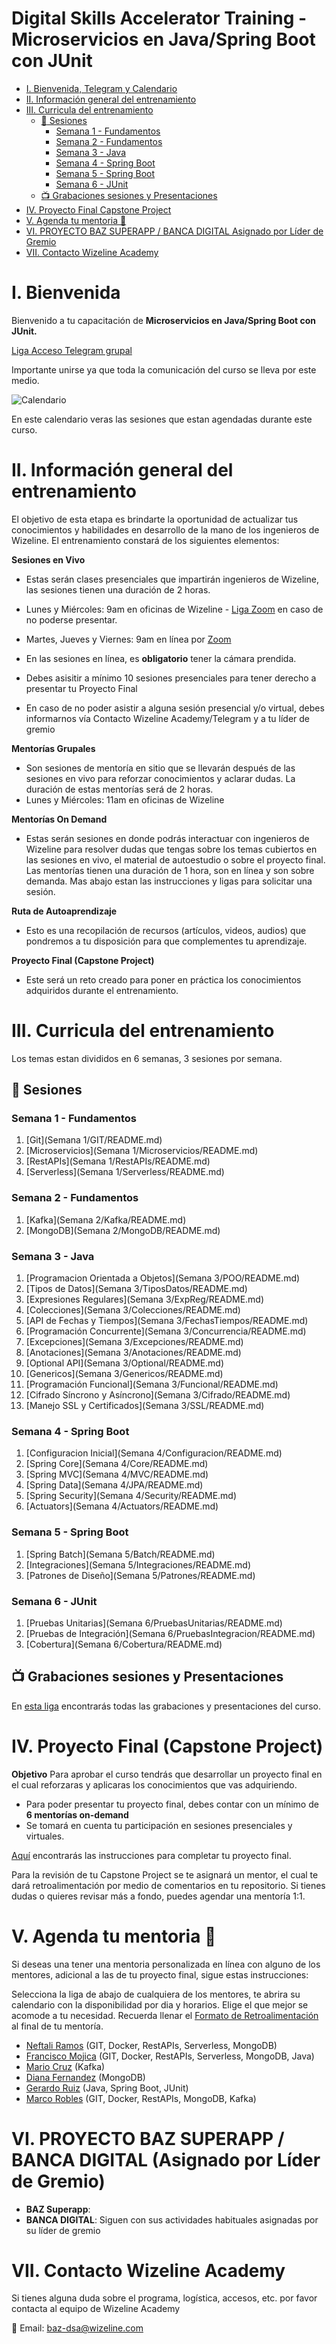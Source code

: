 # Digital Skills Accelerator Training - Microservicios en Java/Spring Boot con JUnit

<!-- Table of Content -->

- [I. Bienvenida, Telegram y Calendario](#i-bienvenida)
- [II. Información general del entrenamiento](#ii-informaci%C3%B3n-general-del-entrenamiento)
- [III. Curricula del entrenamiento](#iii-curricula-del-entrenamiento)
    - [:bookmark_tabs: Sesiones](#bookmark_tabs-sesiones)
        - [Semana 1 - Fundamentos](#semana-1---fundamentos)
        - [Semana 2 - Fundamentos](#semana-2---fundamentos)
        - [Semana 3 - Java](#semana-3---java)
        - [Semana 4 - Spring Boot](#semana-4---spring-boot)
        - [Semana 5 - Spring Boot](#semana-5---spring-boot)
        - [Semana 6 - JUnit](#semana-6---junit)
    - [📺 Grabaciones sesiones y Presentaciones](#-grabaciones-sesiones-y-presentaciones)
- [IV. Proyecto Final Capstone Project](#iv-proyecto-final-capstone-project)
- [V. Agenda tu mentoria 📆](#v-agenda-tu-mentoria-)
- [VI. PROYECTO BAZ SUPERAPP / BANCA DIGITAL Asignado por Líder de Gremio](#vi-proyecto-baz-superapp--banca-digital-asignado-por-l%C3%ADder-de-gremio)
- [VII. Contacto Wizeline Academy](#vii-contacto-wizeline-academy)
<!---------------------->

# I. Bienvenida
Bienvenido a tu capacitación de **Microservicios en Java/Spring Boot con JUnit.**

[Liga Acceso Telegram grupal](https://t.me/+qoRIX6OWI_xjYWIx)

Importante unirse ya que toda la comunicación del curso se lleva por este medio.

![Calendario](https://github.com/wizelineacademy/BAZJAVA2-2022/blob/main/CalendarioJava2.png)

En este calendario veras las sesiones que estan agendadas durante este curso.

# II. Información general del entrenamiento
El objetivo de esta etapa es brindarte la oportunidad de actualizar tus conocimientos y habilidades en desarrollo de la mano de los ingenieros de Wizeline. El entrenamiento constará de los siguientes elementos:

**Sesiones en Vivo** 
- Estas serán clases presenciales que impartirán ingenieros de Wizeline, las sesiones tienen una duración de 2 horas.
- Lunes y Miércoles: 9am en oficinas de Wizeline - [Liga Zoom](https://wizeline.zoom.us/j/84778203669?pwd=Q2RPd0wvVHNWYitDaHVNcm9EaU8vZz09) en caso de no poderse presentar.
- Martes, Jueves y Viernes: 9am en línea por [Zoom](https://wizeline.zoom.us/j/84778203669?pwd=Q2RPd0wvVHNWYitDaHVNcm9EaU8vZz09)

- En las sesiones en línea, es **obligatorio** tener la cámara prendida.
- Debes asisitir a mínimo 10 sesiones presenciales para tener derecho a presentar tu Proyecto Final
- En caso de no poder asistir a alguna sesión presencial y/o virtual, debes informarnos vía Contacto Wizeline Academy/Telegram y a tu líder de gremio

**Mentorías Grupales**
- Son sesiones de mentoría en sitio que se llevarán después de las sesiones en vivo para reforzar conocimientos y aclarar dudas. La duración de estas mentorías será de 2 horas.
- Lunes y Miércoles: 11am en oficinas de Wizeline

**Mentorías On Demand**
- Estas serán sesiones en donde podrás interactuar con ingenieros de Wizeline para resolver dudas que tengas sobre los temas cubiertos en las sesiones en vivo, el material de autoestudio o sobre el proyecto final. Las mentorías tienen una duración de 1 hora, son en línea y son sobre demanda. Mas abajo estan las instrucciones y ligas para solicitar una sesión.

**Ruta de Autoaprendizaje**
- Esto es una recopilación de recursos (artículos, videos, audios) que pondremos a tu disposición para que complementes tu aprendizaje.

**Proyecto Final (Capstone Project)**
- Este será un reto creado para poner en práctica los conocimientos adquiridos durante el entrenamiento. 

# III. Curricula del entrenamiento
Los temas estan divididos en 6 semanas, 3 sesiones por semana. 

## :bookmark_tabs: Sesiones

### Semana 1 - Fundamentos
   1. [Git](Semana 1/GIT/README.md) 
   2. [Microservicios](Semana 1/Microservicios/README.md)
   3. [RestAPIs](Semana 1/RestAPIs/README.md)
   4. [Serverless](Semana 1/Serverless/README.md)

### Semana 2 - Fundamentos
   1. [Kafka](Semana 2/Kafka/README.md)
   2. [MongoDB](Semana 2/MongoDB/README.md)

### Semana 3 - Java
   1. [Programacion Orientada a Objetos](Semana 3/POO/README.md)
   2. [Tipos de Datos](Semana 3/TiposDatos/README.md)
   3. [Expresiones Regulares](Semana 3/ExpReg/README.md)
   4. [Colecciones](Semana 3/Colecciones/README.md)
   5. [API de Fechas y Tiempos](Semana 3/FechasTiempos/README.md)
   6. [Programación Concurrente](Semana 3/Concurrencia/README.md)
   7. [Excepciones](Semana 3/Excepciones/README.md)
   8. [Anotaciones](Semana 3/Anotaciones/README.md)
   9. [Optional API](Semana 3/Optional/README.md)
   10. [Genericos](Semana 3/Genericos/README.md)
   11. [Programación Funcional](Semana 3/Funcional/README.md)
   12. [Cifrado Síncrono y Asíncrono](Semana 3/Cifrado/README.md)
   13. [Manejo SSL y Certificados](Semana 3/SSL/README.md)

### Semana 4 - Spring Boot
   1. [Configuracion Inicial](Semana 4/Configuracion/README.md)
   2. [Spring Core](Semana 4/Core/README.md)
   3. [Spring MVC](Semana 4/MVC/README.md)
   4. [Spring Data](Semana 4/JPA/README.md)
   5. [Spring Security](Semana 4/Security/README.md)
   6. [Actuators](Semana 4/Actuators/README.md)

### Semana 5 - Spring Boot
   1. [Spring Batch](Semana 5/Batch/README.md)
   2. [Integraciones](Semana 5/Integraciones/README.md)
   3. [Patrones de Diseño](Semana 5/Patrones/README.md)

### Semana 6 - JUnit
   1. [Pruebas Unitarias](Semana 6/PruebasUnitarias/README.md)
   2. [Pruebas de Integración](Semana 6/PruebasIntegracion/README.md)
   3. [Cobertura](Semana 6/Cobertura/README.md)

## 📺 Grabaciones sesiones y Presentaciones

En [esta liga](Grabaciones%20y%20Presentaciones.md) encontrarás todas las grabaciones y presentaciones del curso.

# IV. Proyecto Final (Capstone Project)
**Objetivo**
Para aprobar el curso tendrás que desarrollar un proyecto final en el cual reforzaras y aplicaras los conocimientos que vas adquiriendo.
- Para poder presentar tu proyecto final, debes contar con un mínimo de **6 mentorías on-demand**
- Se tomará en cuenta tu participación en sesiones presenciales y virtuales. 

[Aquí](Capstone%20Project.md) encontrarás las instrucciones para completar tu proyecto final.

Para la revisión de tu Capstone Project se te asignará un mentor, el cual te dará retroalimentación por medio de comentarios en tu repositorio. Si tienes dudas o quieres revisar más a fondo, puedes agendar una mentoría 1:1.

# V. Agenda tu mentoria 📆
Si deseas una tener una mentoria personalizada en línea con alguno de los mentores, adicional a las de tu proyecto final, sigue estas instrucciones:

Selecciona la liga de abajo de cualquiera de los mentores, te abrira su calendario con la disponibilidad por dia y horarios. Elige el que mejor se acomode a tu necesidad.
Recuerda llenar el [Formato de Retroalimentación](https://forms.gle/seCaheZXytZafU9x7) al final de tu mentoría.

- [Neftali Ramos](https://calendly.com/neftali-ramos/mentoria-baz) (GIT, Docker, RestAPIs, Serverless, MongoDB)
- [Francisco Mojica](https://calendly.com/paco-mojica/mentoria-baz) (GIT, Docker, RestAPIs, Serverless, MongoDB, Java)
- [Mario Cruz](https://calendly.com/mario-cruz-wizeline) (Kafka)
- [Diana Fernandez](https://calendly.com/dianafernandez-wizeline/mentoria-baz) (MongoDB)
- [Gerardo Ruiz](https://calendly.com/gerardoruiz-wizeline/mentoria-baz) (Java, Spring Boot, JUnit)
- [Marco Robles](https://calendly.com/marco-robles-wize) (GIT, Docker, RestAPIs, MongoDB, Kafka)

# VI. PROYECTO BAZ SUPERAPP / BANCA DIGITAL (Asignado por Líder de Gremio)

- **BAZ Superapp**: 
- **BANCA DIGITAL**: Siguen con sus actividades habituales asignadas por su líder de gremio

# VII. Contacto Wizeline Academy
Si tienes alguna duda sobre el programa, logística, accesos, etc. por favor contacta al equipo de Wizeline Academy

:email: Email: [baz-dsa@wizeline.com](baz-dsa@wizeline.com)

